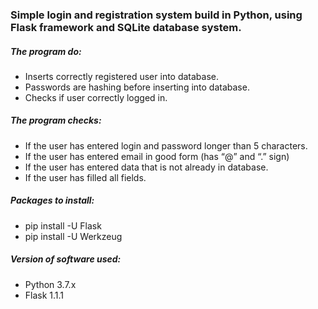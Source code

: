 ### Simple login and registration system build in Python, using Flask framework and SQLite database system. 

##### The program do:
- Inserts correctly registered user into database.
- Passwords are hashing before inserting into database.
- Checks if user correctly logged in. 

##### The program checks: 
- If the user has entered login and password longer than 5 characters.
- If the user has entered email in good form (has “@” and “.” sign)
- If the user has entered data that is not already in database.
- If the user has filled all fields.

##### Packages to install:
- pip install -U Flask
- pip install -U Werkzeug

##### Version of software used:
- Python 3.7.x
- Flask 1.1.1

